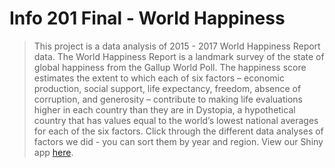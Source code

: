 # Info 201 Final - World Happiness
> This project is a data analysis of 2015 - 2017 World Happiness Report data. The World Happiness Report is a landmark survey of the state of global happiness from the Gallup World Poll. The happiness score estimates the extent to which each of six factors – economic production, social support, life expectancy, freedom, absence of corruption, and generosity – contribute to making life evaluations higher in each country than they are in Dystopia, a hypothetical country that has values equal to the world’s lowest national averages for each of the six factors. Click through the different data analyses of factors we did - you can sort them by year and region.
> View our Shiny app [here](https://laughmj5.shinyapps.io/info201final/ "World Happiness Shiny App").